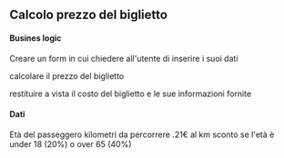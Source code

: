 ## Calcolo prezzo del biglietto

#### Busines logic
Creare un form in cui chiedere all'utente di inserire i suoi dati

calcolare il prezzo del biglietto

restituire a vista il costo del biglietto e le sue informazioni fornite

#### Dati 
Età del passeggero
kilometri da percorrere
.21€ al km
sconto se l'età è under 18 (20%) o over 65 (40%)

